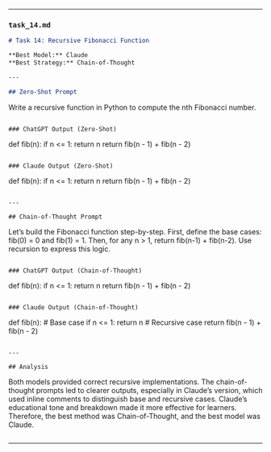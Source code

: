 
---

### `task_14.md`

```markdown
# Task 14: Recursive Fibonacci Function

**Best Model:** Claude  
**Best Strategy:** Chain-of-Thought  

---

## Zero-Shot Prompt
```
Write a recursive function in Python to compute the nth Fibonacci number.
```

### ChatGPT Output (Zero-Shot)
```
def fib(n):
    if n <= 1:
        return n
    return fib(n - 1) + fib(n - 2)
```

### Claude Output (Zero-Shot)
```
def fib(n):
    if n <= 1:
        return n
    return fib(n - 1) + fib(n - 2)
```

---

## Chain-of-Thought Prompt
```
Let’s build the Fibonacci function step-by-step. First, define the base cases: fib(0) = 0 and fib(1) = 1. Then, for any n > 1, return fib(n-1) + fib(n-2). Use recursion to express this logic.
```

### ChatGPT Output (Chain-of-Thought)
```
def fib(n):
    if n <= 1:
        return n
    return fib(n - 1) + fib(n - 2)
```

### Claude Output (Chain-of-Thought)
```
def fib(n):
    # Base case
    if n <= 1:
        return n
    # Recursive case
    return fib(n - 1) + fib(n - 2)
```

---

## Analysis
```
Both models provided correct recursive implementations. The chain-of-thought prompts led to clearer outputs, especially in Claude’s version, which used inline comments to distinguish base and recursive cases. Claude’s educational tone and breakdown made it more effective for learners. Therefore, the best method was Chain-of-Thought, and the best model was Claude.
```
```

---